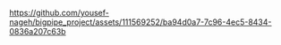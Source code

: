 

https://github.com/yousef-nageh/bigpipe_project/assets/111569252/ba94d0a7-7c96-4ec5-8434-0836a207c63b

